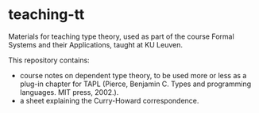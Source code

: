 # teaching-tt
Materials for teaching type theory, used as part of the course Formal Systems and their Applications, taught at KU Leuven.

This repository contains:
- course notes on dependent type theory, to be used more or less as a plug-in chapter for TAPL (Pierce, Benjamin C. Types and programming languages. MIT press, 2002.).
- a sheet explaining the Curry-Howard correspondence.

